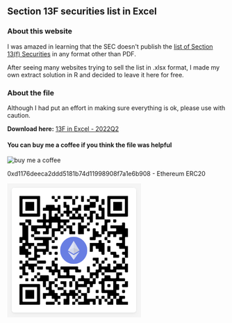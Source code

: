## Section 13F securities list in Excel

### About this website

<p>I was amazed in learning that the SEC doesn't publish the <a href="https://www.sec.gov/divisions/investment/13flists">list of Section 13(f) Securities</a> in any format other than PDF.</p>
<p>After seeing many websites trying to sell the list in .xlsx format, I made my own extract solution in R and decided to leave it here for free.</p>

### About the file
<p>Although I had put an effort in making sure everything is ok, please use with caution.</p>

<b>Download here:</b> <a href="13Flist2Q2022.xlsx">13F in Excel - 2022Q2</a>

#### You can buy me a coffee if you think the file was helpful
<img src="/13F-Securities-list-in-Excel/qrcode.png" alt="buy me a coffee">
<p>0xd1176deeca2ddd5181b74d11998908f7a1e6b908 - Ethereum ERC20</p>

![Book logo](/qrcode.png)
